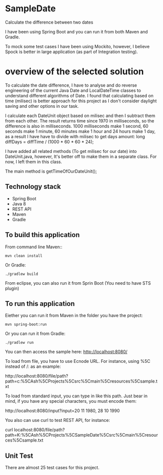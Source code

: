  SampleDate
===================
Calculate the difference between two dates

I have been using Spring Boot and you can run it from both Maven and Gradle.

To mock some test cases I have been using Mockito, however, I believe Spock is better in large application (as part of Integration testing). 


overview of the selected solution
===================
To calculate the date difference, I have to analyse and do reverse engineering of the current Java Date and LocalDateTime  classes to understand different algorithms of Date.
I found that calculating based on time (milisec) is better approach for this project as I don't consider daylight saving and other options in our task.

I calculate each DateUnit object based on milisec and then I subtract them from each other. The result returns time since 1970 in milliseconds, so the difference is also in milliseconds. 1000 milliseconds make 1 second, 60 seconds make 1 minute, 60 minutes make 1 hour and 24 hours make 1 day, as a result I have have to divide with milisec to get days amount:
long diffDays = diffTime / (1000 * 60 * 60 * 24);

I have added all related methods (To get milisec for our date) into DateUnit.java, however, It's better off to make them in a separate class. For now, I left them in this class.

The main method is getTimeOfOurDateUnit();


## Technology stack

 - Spring Boot
 - Java 8
 - REST API
 - Maven
 - Gradle

## To build this application
From command line Maven::

	mvn clean install

Or Gradle:

	./gradlew build


From eclipse, you can also run it from Sprin Boot (You need to have STS plugin)
	 
## To run this application

Eiether you can run it from Maven in the folder you have the project:

	mvn spring-boot:run

Or you can run it from Gradle:

	./gradlew run
You can then access the sample here: [http://localhost:8080/](http://localhost:8080/)

To load from file, you have to use Ecnode URL. For instance, using %5C instead of /: as an example:

http://localhost:8080/file/path?path=c:%5CAsh%5CProjects%5Csrc%5Cmain%5Cresources%5Csample.txt

To load from standard input, you can type in like this path. Just bear in mind, if you have any special characters, you must encode them:

http://localhost:8080/input?input=20 11 1980, 28 10 1990 

You also can use curl to test REST API, for instance:

curl localhost:8080/file/path?path=K:%5CAsh%5CProjects%5CSampleDate%5Csrc%5Cmain%5Cresources%5Csample.txt

## Unit Test
There are almost 25 test cases for this project.

